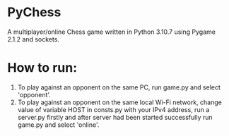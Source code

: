 # PyChess
A multiplayer/online Chess game written in Python 3.10.7 using Pygame 2.1.2 and sockets.

# How to run:
1. To play against an opponent on the same PC, run game.py and select 'opponent'.
2. To play against an opponent on the same local Wi-Fi network, change value of variable HOST in consts.py with your IPv4 address, run a server.py firstly and after server had been started successfully run game.py and select 'online'.
